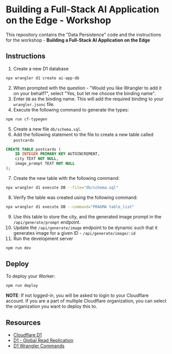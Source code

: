 # Building a Full-Stack AI Application on the Edge - Workshop

This repository contains the "Data Persistence" code and the instructions for the workshop - **Building a Full-Stack AI Application on the Edge**

## Instructions

1. Create a new D1 database
```sh
npx wrangler d1 create ai-app-db
```

2. When prompted with the question - "Would you like Wrangler to add it on your behalf?", select "Yes, but let me choose the binding name".
3. Enter `DB` as the binding name. This will add the required binding to your `wrangler.jsonc` file.
4. Execute the following command to generate the types:
```sh
npm run cf-typegen
```
5. Create a new file `db/schema.sql`.
6. Add the following statement to the file to create a new table called `postcards`
```sql
CREATE TABLE postcards (
    ID INTEGER PRIMARY KEY AUTOINCREMENT,
    city TEXT NOT NULL,
    image_prompt TEXT NOT NULL
);
```
7. Create the new table with the following command:
```sh
npx wrangler d1 execute DB --file="db/schema.sql"
```
8. Verify the table was created using the following command:
```sh
npx wrangler d1 execute DB --command="PRAGMA table_list"
```
9. Use this table to store the city, and the generated image prompt in the `/api/generate/prompt` endpoint.
10.  Update the `/api/generate/image` endpoint to be dynamic such that it generates image for a given ID - `/api/generate/image/:id`
11.  Run the development server

```sh
npm run dev
```

## Deploy

To deploy your Worker:

```sh
npm run deploy
```

**NOTE**: If not logged-in, you will be asked to login to your Cloudflare account. If you are a part of multiple Cloudflare organization, you can select the organization you want to deploy this to.

## Resources

- [Cloudflare D1](https://developers.cloudflare.com/d1/)
- [D1 - Global Read Replication](https://developers.cloudflare.com/d1/best-practices/read-replication/)
- [D1 Wrangler Commands](https://developers.cloudflare.com/d1/wrangler-commands/)